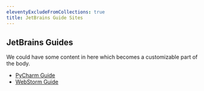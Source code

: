 ```yaml
---
eleventyExcludeFromCollections: true
title: JetBrains Guide Sites
---
```


## JetBrains Guides

We could have some content in here which becomes a customizable part of the body.

- [PyCharm Guide](./pycharm-guide/index.html)
- [WebStorm Guide](./webstorm-guide/index.html)